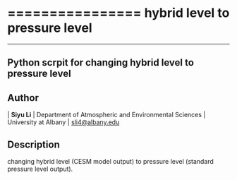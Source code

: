 
================
hybrid level to pressure level
================
----------
 Python scrpit for changing hybrid level to pressure level
----------

Author
--------------
| **Siyu Li**
| Department of Atmospheric and Environmental Sciences
| University at Albany
| sli4@albany.edu

Description
--------------
changing hybrid level (CESM model output) to pressure level (standard pressure level output).
